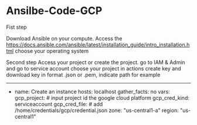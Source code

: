 # Ansilbe-Code-GCP
Fist step 

Download Ansible on your compute. 
Access the https://docs.ansible.com/ansible/latest/installation_guide/intro_installation.html
choose your operating system 

Second step
Access your project or create the project. go to IAM & Admin and go to service account choose your project in actions create key and download key in format .json or .pem, indicate path for example

---
- name: Create an instance
  hosts: localhost
  gather_facts: no
  vars:
      gcp_project: # input project id the google cloud platform 
      gcp_cred_kind: serviceaccount
      gcp_cred_file: # add /home/credentials/gcp/credential.json
      zone: "us-central1-a"
      region: "us-central1"

